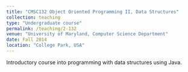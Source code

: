 ```yaml
---
title: "CMSC132 Object Oriented Programming II, Data Structures"
collection: teaching
type: "Undergraduate course"
permalink: /teaching/2-132
venue: "University of Maryland, Computer Science Department"
date: Fall 2014
location: "College Park, USA"
---
```


Introductory course into programming with data structures using Java.